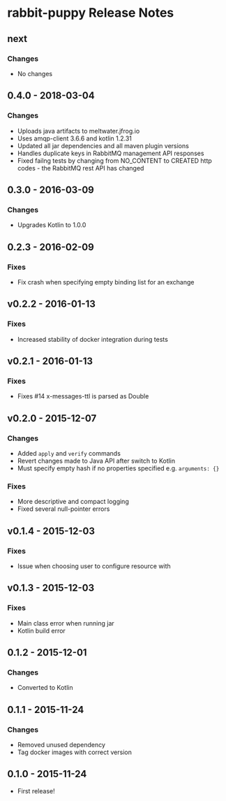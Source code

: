 # rabbit-puppy Release Notes
## next
### Changes
- No changes

## 0.4.0 - 2018-03-04
### Changes
- Uploads java artifacts to meltwater.jfrog.io
- Uses amqp-client 3.6.6 and kotlin 1.2.31
- Updated all jar dependencies and all maven plugin versions
- Handles duplicate keys in RabbitMQ management API responses
- Fixed failng tests by changing from NO_CONTENT to CREATED http codes - the RabbitMQ rest API has changed

## 0.3.0 - 2016-03-09
### Changes
- Upgrades Kotlin to 1.0.0

## 0.2.3 - 2016-02-09
### Fixes
- Fix crash when specifying empty binding list for an exchange

## v0.2.2 - 2016-01-13
### Fixes
- Increased stability of docker integration during tests

## v0.2.1 - 2016-01-13
### Fixes
- Fixes #14 x-messages-ttl is parsed as Double

## v0.2.0 - 2015-12-07
### Changes
- Added `apply` and `verify` commands
- Revert changes made to Java API after switch to Kotlin
- Must specify empty hash if no properties specified e.g. `arguments: {}`

### Fixes
- More descriptive and compact logging
- Fixed several null-pointer errors

## v0.1.4 - 2015-12-03
### Fixes
- Issue when choosing user to configure resource with

## v0.1.3 - 2015-12-03
### Fixes
- Main class error when running jar
- Kotlin build error

## 0.1.2 - 2015-12-01
### Changes
- Converted to Kotlin

## 0.1.1 - 2015-11-24
### Changes
- Removed unused dependency
- Tag docker images with correct version

## 0.1.0 - 2015-11-24
- First release!
